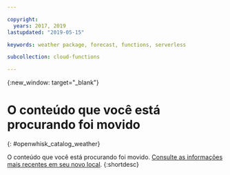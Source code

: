 ```yaml
---

copyright:
  years: 2017, 2019
lastupdated: "2019-05-15"

keywords: weather package, forecast, functions, serverless

subcollection: cloud-functions

---
```


{:new_window: target="_blank"}
# O conteúdo que você está procurando foi movido
{: #openwhisk_catalog_weather}

O conteúdo que você está procurando foi movido. [Consulte as informações mais recentes em seu novo local](/docs/openwhisk?topic=cloud-functions-pkg_weather).
{:shortdesc}
